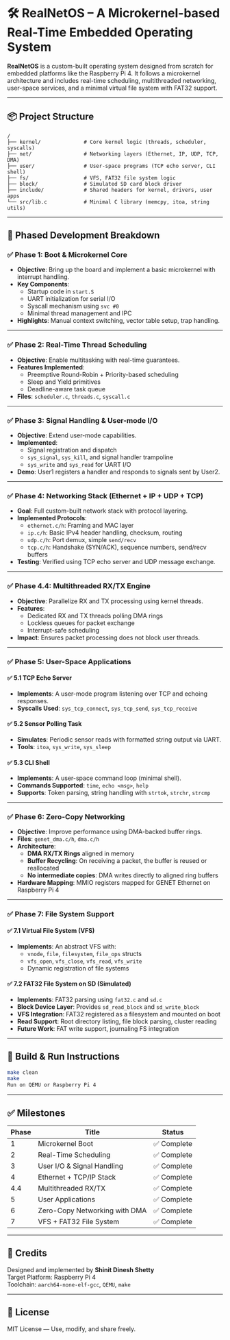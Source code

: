 
# 🛠 RealNetOS – A Microkernel-based Real-Time Embedded Operating System

**RealNetOS** is a custom-built operating system designed from scratch for embedded platforms like the Raspberry Pi 4. It follows a microkernel architecture and includes real-time scheduling, multithreaded networking, user-space services, and a minimal virtual file system with FAT32 support.

---

## 📦 Project Structure

```
/
├── kernel/              # Core kernel logic (threads, scheduler, syscalls)
├── net/                 # Networking layers (Ethernet, IP, UDP, TCP, DMA)
├── user/                # User-space programs (TCP echo server, CLI shell)
├── fs/                  # VFS, FAT32 file system logic
├── block/               # Simulated SD card block driver
├── include/             # Shared headers for kernel, drivers, user apps
└── src/lib.c            # Minimal C library (memcpy, itoa, string utils)
```

---

## 🚀 Phased Development Breakdown

### ✅ Phase 1: Boot & Microkernel Core
- **Objective**: Bring up the board and implement a basic microkernel with interrupt handling.
- **Key Components**:
  - Startup code in `start.S`
  - UART initialization for serial I/O
  - Syscall mechanism using `svc #0`
  - Minimal thread management and IPC
- **Highlights**: Manual context switching, vector table setup, trap handling.

---

### ✅ Phase 2: Real-Time Thread Scheduling
- **Objective**: Enable multitasking with real-time guarantees.
- **Features Implemented**:
  - Preemptive Round-Robin + Priority-based scheduling
  - Sleep and Yield primitives
  - Deadline-aware task queue
- **Files**: `scheduler.c`, `threads.c`, `syscall.c`

---

### ✅ Phase 3: Signal Handling & User-mode I/O
- **Objective**: Extend user-mode capabilities.
- **Implemented**:
  - Signal registration and dispatch
  - `sys_signal`, `sys_kill`, and signal handler trampoline
  - `sys_write` and `sys_read` for UART I/O
- **Demo**: User1 registers a handler and responds to signals sent by User2.

---

### ✅ Phase 4: Networking Stack (Ethernet + IP + UDP + TCP)
- **Goal**: Full custom-built network stack with protocol layering.
- **Implemented Protocols**:
  - `ethernet.c/h`: Framing and MAC layer
  - `ip.c/h`: Basic IPv4 header handling, checksum, routing
  - `udp.c/h`: Port demux, simple `send/recv`
  - `tcp.c/h`: Handshake (SYN/ACK), sequence numbers, send/recv buffers
- **Testing**: Verified using TCP echo server and UDP message exchange.

---

### ✅ Phase 4.4: Multithreaded RX/TX Engine
- **Objective**: Parallelize RX and TX processing using kernel threads.
- **Features**:
  - Dedicated RX and TX threads polling DMA rings
  - Lockless queues for packet exchange
  - Interrupt-safe scheduling
- **Impact**: Ensures packet processing does not block user threads.

---

### ✅ Phase 5: User-Space Applications

#### ✅ 5.1 TCP Echo Server
- **Implements**: A user-mode program listening over TCP and echoing responses.
- **Syscalls Used**: `sys_tcp_connect`, `sys_tcp_send`, `sys_tcp_receive`

#### ✅ 5.2 Sensor Polling Task
- **Simulates**: Periodic sensor reads with formatted string output via UART.
- **Tools**: `itoa`, `sys_write`, `sys_sleep`

#### ✅ 5.3 CLI Shell
- **Implements**: A user-space command loop (minimal shell).
- **Commands Supported**: `time`, `echo <msg>`, `help`
- **Supports**: Token parsing, string handling with `strtok`, `strchr`, `strcmp`

---

### ✅ Phase 6: Zero-Copy Networking
- **Objective**: Improve performance using DMA-backed buffer rings.
- **Files**: `genet_dma.c/h`, `dma.c/h`
- **Architecture**:
  - **DMA RX/TX Rings** aligned in memory
  - **Buffer Recycling**: On receiving a packet, the buffer is reused or reallocated
  - **No intermediate copies**: DMA writes directly to aligned ring buffers
- **Hardware Mapping**: MMIO registers mapped for GENET Ethernet on Raspberry Pi 4

---

### ✅ Phase 7: File System Support

#### ✅ 7.1 Virtual File System (VFS)
- **Implements**: An abstract VFS with:
  - `vnode`, `file`, `filesystem`, `file_ops` structs
  - `vfs_open`, `vfs_close`, `vfs_read`, `vfs_write`
  - Dynamic registration of file systems

#### ✅ 7.2 FAT32 File System on SD (Simulated)
- **Implements**: FAT32 parsing using `fat32.c` and `sd.c`
- **Block Device Layer**: Provides `sd_read_block` and `sd_write_block`
- **VFS Integration**: FAT32 registered as a filesystem and mounted on boot
- **Read Support**: Root directory listing, file block parsing, cluster reading
- **Future Work**: FAT write support, journaling FS integration

---

## 📌 Build & Run Instructions

```bash
make clean
make
Run on QEMU or Raspberry Pi 4
```

---

## ✅ Milestones

| Phase | Title                             | Status     |
|-------|-----------------------------------|------------|
| 1     | Microkernel Boot                  | ✅ Complete |
| 2     | Real-Time Scheduling              | ✅ Complete |
| 3     | User I/O & Signal Handling        | ✅ Complete |
| 4     | Ethernet + TCP/IP Stack           | ✅ Complete |
| 4.4   | Multithreaded RX/TX               | ✅ Complete |
| 5     | User Applications                 | ✅ Complete |
| 6     | Zero-Copy Networking with DMA     | ✅ Complete |
| 7     | VFS + FAT32 File System           | ✅ Complete |

---

## 🙌 Credits

Designed and implemented by **Shinit Dinesh Shetty**  
Target Platform: Raspberry Pi 4  
Toolchain: `aarch64-none-elf-gcc`, `QEMU`, `make`

---

## 📎 License

MIT License — Use, modify, and share freely.
